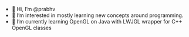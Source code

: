 - 👋 Hi, I’m @prabhv
- 👀 I’m interested in mostly learning new concepts around programming.
- 🌱 I’m currently learning OpenGL on Java with LWJGL wrapper for C++ OpenGL classes

<!---
prabhv/prabhv is a ✨ special ✨ repository because its `README.md` (this file) appears on your GitHub profile.
You can click the Preview link to take a look at your changes.
--->
